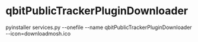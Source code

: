 # qbitPublicTrackerPluginDownloader
 
pyinstaller services.py --onefile --name qbitPublicTrackerPluginDownloader --icon=downloadmosh.ico